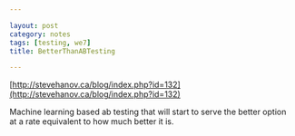 ```yaml
---

layout: post
category: notes
tags: [testing, we7]
title: BetterThanABTesting

---
```


[http://stevehanov.ca/blog/index.php?id=132](http://stevehanov.ca/blog/index.php?id=132)

Machine learning based ab testing that will start to serve the better option at a rate equivalent to how much better it is.
